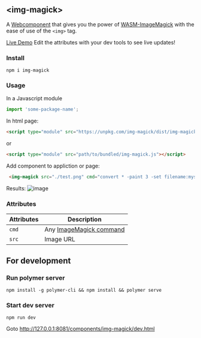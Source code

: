 ## &lt;img-magick&gt;

A [Webcomponent](https://www.webcomponents.org/) that gives you the power of [WASM-ImageMagick](https://github.com/KnicKnic/WASM-ImageMagick) with the ease of use of the ```<img>``` tag.

[Live Demo](https://f0urfingeredfish.github.io/img-magick/) Edit the attributes with your dev tools to see live updates!


### Install
```
npm i img-magick
```

### Usage
In a Javascript module
```js
import 'some-package-name';
```

In html page:
```html
<script type="module" src="https://unpkg.com/img-magick/dist/img-magick.umd.js"></script>
```
or
```html
<script type="module" src="path/to/bundled/img-magick.js"></script>
```

Add component to appliction or page:
```html
 <img-magick src="./test.png" cmd="convert * -paint 3 -set filename:mysize %t"></img-magick>
```
Results:
![image](https://user-images.githubusercontent.com/399068/73820158-5853f400-47ae-11ea-980e-62a94b30c801.png)

### Attributes

|Attributes|Description|
|---|---|
|`cmd`|Any [ImageMagick command](https://imagemagick.org/script/convert.php)|
|`src`|Image URL|


## For development

### Run polymer server
```
npm install -g polymer-cli && npm install && polymer serve
```
### Start dev server
```
npm run dev
```
Goto http://127.0.0.1:8081/components/img-magick/dev.html

